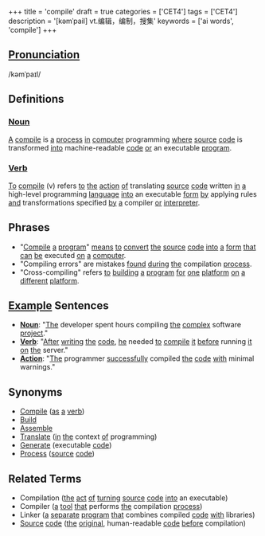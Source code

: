 +++
title = 'compile'
draft = true
categories = ['CET4']
tags = ['CET4']
description = '[kəmˈpail] vt.编辑，编制，搜集'
keywords = ['ai words', 'compile']
+++

## [Pronunciation](/post/pronunciation/)
/kəmˈpaɪl/

## Definitions
### [Noun](/post/noun/)
[A](/post/a/) [compile](/post/compile/) is [a](/post/a/) [process](/post/process/) [in](/post/in/) [computer](/post/computer/) programming [where](/post/where/) [source](/post/source/) [code](/post/code/) is transformed [into](/post/into/) machine-readable [code](/post/code/) [or](/post/or/) an executable [program](/post/program/).

### [Verb](/post/verb/)
[To](/post/to/) [compile](/post/compile/) (v) refers [to](/post/to/) [the](/post/the/) [action](/post/action/) [of](/post/of/) translating [source](/post/source/) [code](/post/code/) written [in](/post/in/) [a](/post/a/) high-level programming [language](/post/language/) [into](/post/into/) an executable [form](/post/form/) [by](/post/by/) applying rules [and](/post/and/) transformations specified [by](/post/by/) [a](/post/a/) compiler [or](/post/or/) [interpreter](/post/interpreter/).

## Phrases
- "[Compile](/post/compile/) [a](/post/a/) [program](/post/program/)" [means](/post/means/) [to](/post/to/) [convert](/post/convert/) [the](/post/the/) [source](/post/source/) [code](/post/code/) [into](/post/into/) [a](/post/a/) [form](/post/form/) [that](/post/that/) [can](/post/can/) [be](/post/be/) executed [on](/post/on/) [a](/post/a/) [computer](/post/computer/).
- "Compiling errors" are mistakes [found](/post/found/) [during](/post/during/) [the](/post/the/) compilation [process](/post/process/).
- "Cross-compiling" refers [to](/post/to/) [building](/post/building/) [a](/post/a/) [program](/post/program/) [for](/post/for/) [one](/post/one/) [platform](/post/platform/) [on](/post/on/) [a](/post/a/) [different](/post/different/) [platform](/post/platform/).

## [Example](/post/example/) Sentences
- **[Noun](/post/noun/)**: "[The](/post/the/) developer spent hours compiling [the](/post/the/) [complex](/post/complex/) software [project](/post/project/)."
- **[Verb](/post/verb/)**: "[After](/post/after/) [writing](/post/writing/) [the](/post/the/) [code](/post/code/), [he](/post/he/) needed [to](/post/to/) [compile](/post/compile/) [it](/post/it/) [before](/post/before/) running [it](/post/it/) [on](/post/on/) [the](/post/the/) server."
- **[Action](/post/action/)**: "[The](/post/the/) programmer [successfully](/post/successfully/) compiled [the](/post/the/) [code](/post/code/) [with](/post/with/) minimal warnings."

## Synonyms
- [Compile](/post/compile/) ([as](/post/as/) [a](/post/a/) [verb](/post/verb/))
- [Build](/post/build/)
- [Assemble](/post/assemble/)
- [Translate](/post/translate/) ([in](/post/in/) [the](/post/the/) context [of](/post/of/) programming)
- [Generate](/post/generate/) (executable [code](/post/code/))
- [Process](/post/process/) ([source](/post/source/) [code](/post/code/))

## Related Terms
- Compilation ([the](/post/the/) [act](/post/act/) [of](/post/of/) [turning](/post/turning/) [source](/post/source/) [code](/post/code/) [into](/post/into/) an executable)
- Compiler ([a](/post/a/) [tool](/post/tool/) [that](/post/that/) performs [the](/post/the/) compilation [process](/post/process/))
- Linker ([a](/post/a/) [separate](/post/separate/) [program](/post/program/) [that](/post/that/) combines compiled [code](/post/code/) [with](/post/with/) libraries)
- [Source](/post/source/) [code](/post/code/) ([the](/post/the/) [original](/post/original/), human-readable [code](/post/code/) [before](/post/before/) compilation)
